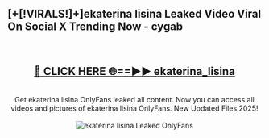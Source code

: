 <h2>[+[!VIRALS!]+]ekaterina lisina Leaked Video Viral On Social X Trending Now - cygab</h2>
<br>
<div align="center">
<h2><a href="https://libra.edu.pl?ekaterina_lisina" rel="nofollow">🔴 CLICK HERE 🌐==►► ekaterina_lisina</a></h2>
<br>
Get ekaterina lisina OnlyFans leaked all content. Now you can access all videos and pictures of ekaterina lisina OnlyFans. New Updated Files 2025!
<br>
<br>
<a href="https://libra.edu.pl?ekaterina_lisina" rel="nofollow" data-target="animated-image.originalLink"><img src="https://i.ibb.co.com/WyWwxjT/player-gif2.gif" alt="ekaterina lisina Leaked OnlyFans" style="max-width: 100%; display: inline-block;" data-target="animated-image.originalImage"></a>
</div>
<br>